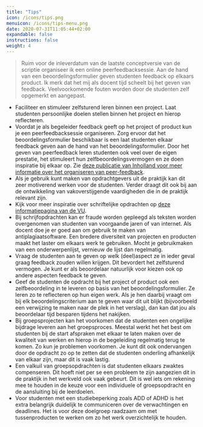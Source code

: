 ```yaml
---
title: "Tips"
icon: /icons/tips.png
menuicon: /icons/tips-menu.png
date: 2020-07-31T11:05:44+02:00
expandable: false
instructions: false
weight: 4
---
```


> Ruim voor de inleverdatum van de laatste conceptversie van de scriptie organiseer ik een online peerfeedbacksessie. Aan de hand van een beoordelingsformulier geven studenten feedback op elkaars product. Ik merk dat het mij als docent tijd scheelt bij het geven van feedback. Veelvoorkomende fouten worden door de studenten zelf opgemerkt en aangepast.

* Faciliteer en stimuleer zelfsturend leren binnen een project. Laat studenten persoonlijke doelen stellen binnen het project en hierop reflecteren.
*	Voordat je als begeleider feedback geeft op het project of product kun je een peerfeedbacksessie organiseren. Zorg ervoor dat het beoordelingsformulier beschikbaar is een laat studenten elkaar feedback geven aan de hand van het beoordelingsformulier. Door het geven van peerfeedback leren studenten ook veel over de eigen prestatie, het stimuleert hun zelfbeoordelingsvermogen en ze doen inspiratie bij elkaar op. Zie [deze publicatie van Inholland voor meer informatie over het organiseren van peer-feedback](https://www.inholland.nl/media/18717/inh_factsheet-peerreview_a4-nl-digitaal.pdf).
*	Als je gebruik kunt maken van opdrachtgevers uit de praktijk kan dit zeer motiverend werken voor de studenten. Verder draagt dit ook bij aan de ontwikkeling van vakoverstijgende vaardigheden die in de praktijk relevant zijn.
*	Kijk voor meer inspiratie over schriftelijke opdrachten op [deze informatiepagina van de VU](https://sites.google.com/vu.nl/vu-teaching-learning-tips/assessment-for-learning/variations-on-written-assignments). 
*	Bij schrijfopdrachten kan er fraude worden gepleegd als teksten worden overgenomen van studenten van voorgaande jaren of van internet. Als docent doe je er goed aan om gebruik te maken van antiplagiaatsoftware. Een bredere diversiteit van projecten en producten maakt het laster om elkaars werk te gebruiken. Mocht je gebruikmaken van een onderwerpenlijst, vernieuw de lijst dan regelmatig. 
*	Vraag de studenten aan te geven op welk (deel)aspect ze in ieder geval graag feedback zouden willen krijgen. Dit bevordert het zelfsturend vermogen. Je kunt er als beoordelaar natuurlijk voor kiezen ook op andere aspecten feedback te geven. 
*	Geef de studenten de opdracht bij het project of product ook een zelfbeoordeling in te leveren op basis van het beoordelingsformulier. Ze leren zo te reflecteren op hun eigen werk. Als je hen daarbij vraagt om bij elk beoordelingscriterium aan te geven waar dit uit blijkt (bijvoorbeeld een verwijzing te maken naar de plek in het verslag), dan kan dat jou als beoordelaar tijd besparen tijdens het nakijken.
*	Bij groepsprojecten kan het voorkomen dat de studenten een ongelijke bijdrage leveren aan het groepsproces. Meestal werkt het het best om studenten bij de start afspraken met elkaar te laten maken over de kwaliteit van werken en hierop in de begeleiding regelmatig terug te komen. Zo kun je problemen voorkomen. Je kunt dit ook ondervangen door de opdracht zo op te zetten dat de studenten onderling afhankelijk van elkaar zijn, maar dit is vaak lastig.
* Een valkuil van groepsopdrachten is dat studenten elkaars zwaktes compenseren. Dit hoeft niet per se een probleem te zijn aangezien dit in de praktijk in het werkveld ook vaak gebeurt. Dit is wel iets om rekening mee te houden in de keuze voor een individuele of groepsopdracht en de aansluiting bij de leerdoelen. 
* Voor studenten met een studiebeperking zoals ADD of ADHD is het extra belangrijk duidelijk te communiceren over de verwachtingen en deadlines. Het is voor deze doelgroep raadzaam om met tussenproducten te werken om zo het werk overzichtelijk te houden.
